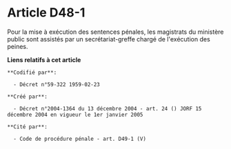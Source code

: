 # Article D48-1

Pour la mise à exécution des sentences pénales, les magistrats du ministère public sont assistés par un secrétariat-greffe
chargé de l'exécution des peines.

**Liens relatifs à cet article**

	**Codifié par**:

	  - Décret n°59-322 1959-02-23

	**Créé par**:

	  - Décret n°2004-1364 du 13 décembre 2004 - art. 24 () JORF 15 décembre 2004 en vigueur le 1er janvier 2005

	**Cité par**:

	  - Code de procédure pénale - art. D49-1 (V)
